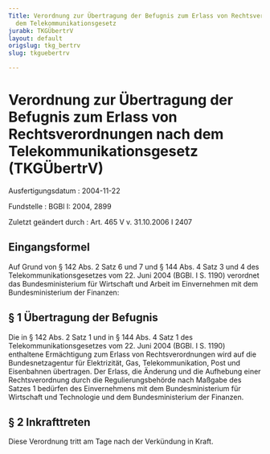 ```yaml
---
Title: Verordnung zur Übertragung der Befugnis zum Erlass von Rechtsverordnungen nach
  dem Telekommunikationsgesetz
jurabk: TKGÜbertrV
layout: default
origslug: tkg_bertrv
slug: tkguebertrv

---
```


# Verordnung zur Übertragung der Befugnis zum Erlass von Rechtsverordnungen nach dem Telekommunikationsgesetz (TKGÜbertrV)

Ausfertigungsdatum
:   2004-11-22

Fundstelle
:   BGBl I: 2004, 2899

Zuletzt geändert durch
:   Art. 465 V v. 31.10.2006 I 2407


## Eingangsformel

Auf Grund von § 142 Abs. 2 Satz 6 und 7 und § 144 Abs. 4 Satz 3 und 4
des Telekommunikationsgesetzes vom 22. Juni 2004 (BGBl. I S. 1190)
verordnet das Bundesministerium für Wirtschaft und Arbeit im
Einvernehmen mit dem Bundesministerium der Finanzen:


## § 1 Übertragung der Befugnis

Die in § 142 Abs. 2 Satz 1 und in § 144 Abs. 4 Satz 1 des
Telekommunikationsgesetzes vom 22. Juni 2004 (BGBl. I S. 1190)
enthaltene Ermächtigung zum Erlass von Rechtsverordnungen wird auf die
Bundesnetzagentur für Elektrizität, Gas, Telekommunikation, Post und
Eisenbahnen übertragen. Der Erlass, die Änderung und die Aufhebung
einer Rechtsverordnung durch die Regulierungsbehörde nach Maßgabe des
Satzes 1 bedürfen des Einvernehmens mit dem Bundesministerium für
Wirtschaft und Technologie und dem Bundesministerium der Finanzen.


## § 2 Inkrafttreten

Diese Verordnung tritt am Tage nach der Verkündung in Kraft.

